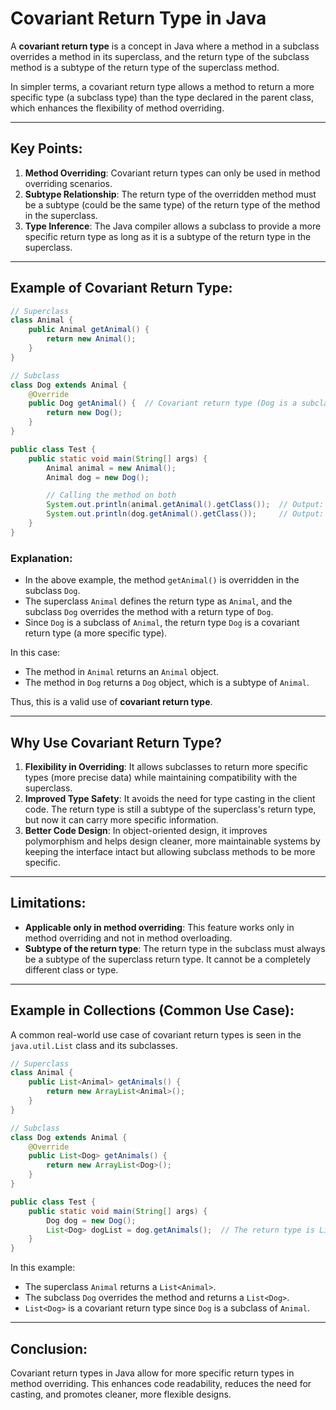 # Covariant Return Type in Java

A **covariant return type** is a concept in Java where a method in a subclass overrides a method in its superclass, and the return type of the subclass method is a subtype of the return type of the superclass method. 

In simpler terms, a covariant return type allows a method to return a more specific type (a subclass type) than the type declared in the parent class, which enhances the flexibility of method overriding.

---

## Key Points:

1. **Method Overriding**: Covariant return types can only be used in method overriding scenarios.
2. **Subtype Relationship**: The return type of the overridden method must be a subtype (could be the same type) of the return type of the method in the superclass.
3. **Type Inference**: The Java compiler allows a subclass to provide a more specific return type as long as it is a subtype of the return type in the superclass.

---

## Example of Covariant Return Type:

```java
// Superclass
class Animal {
    public Animal getAnimal() {
        return new Animal();
    }
}

// Subclass
class Dog extends Animal {
    @Override
    public Dog getAnimal() {  // Covariant return type (Dog is a subclass of Animal)
        return new Dog();
    }
}

public class Test {
    public static void main(String[] args) {
        Animal animal = new Animal();
        Animal dog = new Dog();

        // Calling the method on both
        System.out.println(animal.getAnimal().getClass());  // Output: class Animal
        System.out.println(dog.getAnimal().getClass());     // Output: class Dog
    }
}
```

### Explanation:

* In the above example, the method `getAnimal()` is overridden in the subclass `Dog`.
* The superclass `Animal` defines the return type as `Animal`, and the subclass `Dog` overrides the method with a return type of `Dog`.
* Since `Dog` is a subclass of `Animal`, the return type `Dog` is a covariant return type (a more specific type).

In this case:

* The method in `Animal` returns an `Animal` object.
* The method in `Dog` returns a `Dog` object, which is a subtype of `Animal`.

Thus, this is a valid use of **covariant return type**.

---

## Why Use Covariant Return Type?

1. **Flexibility in Overriding**: It allows subclasses to return more specific types (more precise data) while maintaining compatibility with the superclass.
2. **Improved Type Safety**: It avoids the need for type casting in the client code. The return type is still a subtype of the superclass's return type, but now it can carry more specific information.
3. **Better Code Design**: In object-oriented design, it improves polymorphism and helps design cleaner, more maintainable systems by keeping the interface intact but allowing subclass methods to be more specific.

---

## Limitations:

* **Applicable only in method overriding**: This feature works only in method overriding and not in method overloading.
* **Subtype of the return type**: The return type in the subclass must always be a subtype of the superclass return type. It cannot be a completely different class or type.

---

## Example in Collections (Common Use Case):

A common real-world use case of covariant return types is seen in the `java.util.List` class and its subclasses.

```java
// Superclass
class Animal {
    public List<Animal> getAnimals() {
        return new ArrayList<Animal>();
    }
}

// Subclass
class Dog extends Animal {
    @Override
    public List<Dog> getAnimals() {
        return new ArrayList<Dog>();
    }
}

public class Test {
    public static void main(String[] args) {
        Dog dog = new Dog();
        List<Dog> dogList = dog.getAnimals();  // The return type is List<Dog>, not List<Animal>
    }
}
```

In this example:

* The superclass `Animal` returns a `List<Animal>`.
* The subclass `Dog` overrides the method and returns a `List<Dog>`.
* `List<Dog>` is a covariant return type since `Dog` is a subclass of `Animal`.

---

## Conclusion:

Covariant return types in Java allow for more specific return types in method overriding. This enhances code readability, reduces the need for casting, and promotes cleaner, more flexible designs.
